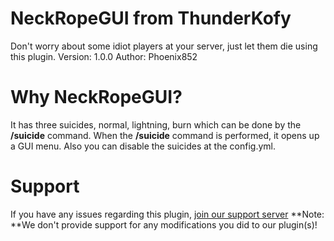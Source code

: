 # NeckRopeGUI from ThunderKofy
Don't worry about some idiot players at your server, just let them die using this plugin.
Version: 1.0.0
Author: Phoenix852
# Why NeckRopeGUI?
It has three suicides, normal, lightning, burn which can be done by the **/suicide** command.
When the **/suicide** command is performed, it opens up a GUI menu. Also you can disable the suicides
at the config.yml.
# Support
If you have any issues regarding this plugin, [join our support server](https://discord.gg/bFX2Vgv)
**Note: **We don't provide support for any modifications you did to our plugin(s)!